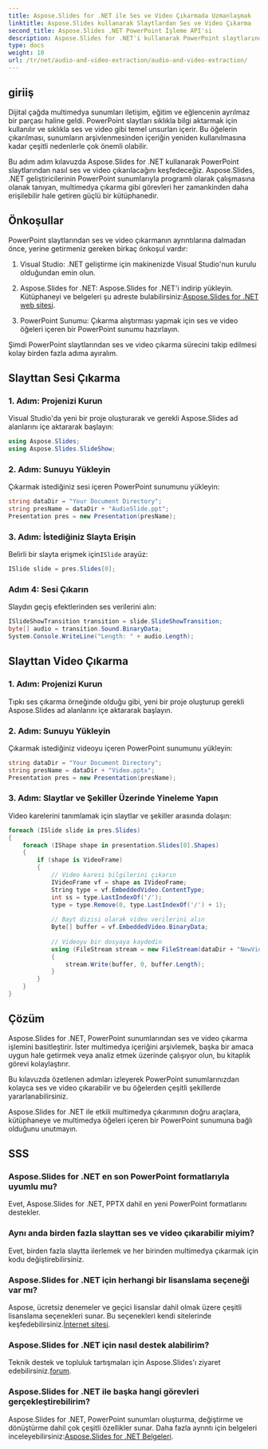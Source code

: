 ```yaml
---
title: Aspose.Slides for .NET ile Ses ve Video Çıkarmada Uzmanlaşmak
linktitle: Aspose.Slides kullanarak Slaytlardan Ses ve Video Çıkarma
second_title: Aspose.Slides .NET PowerPoint İşleme API'si
description: Aspose.Slides for .NET'i kullanarak PowerPoint slaytlarından nasıl ses ve video çıkaracağınızı öğrenin. Zahmetsiz multimedya çıkarma.
type: docs
weight: 10
url: /tr/net/audio-and-video-extraction/audio-and-video-extraction/
---
```


## giriiş

Dijital çağda multimedya sunumları iletişim, eğitim ve eğlencenin ayrılmaz bir parçası haline geldi. PowerPoint slaytları sıklıkla bilgi aktarmak için kullanılır ve sıklıkla ses ve video gibi temel unsurları içerir. Bu öğelerin çıkarılması, sunumların arşivlenmesinden içeriğin yeniden kullanılmasına kadar çeşitli nedenlerle çok önemli olabilir.

Bu adım adım kılavuzda Aspose.Slides for .NET kullanarak PowerPoint slaytlarından nasıl ses ve video çıkarılacağını keşfedeceğiz. Aspose.Slides, .NET geliştiricilerinin PowerPoint sunumlarıyla programlı olarak çalışmasına olanak tanıyan, multimedya çıkarma gibi görevleri her zamankinden daha erişilebilir hale getiren güçlü bir kütüphanedir.

## Önkoşullar

PowerPoint slaytlarından ses ve video çıkarmanın ayrıntılarına dalmadan önce, yerine getirmeniz gereken birkaç önkoşul vardır:

1. Visual Studio: .NET geliştirme için makinenizde Visual Studio'nun kurulu olduğundan emin olun.

2.  Aspose.Slides for .NET: Aspose.Slides for .NET'i indirip yükleyin. Kütüphaneyi ve belgeleri şu adreste bulabilirsiniz:[Aspose.Slides for .NET web sitesi](https://releases.aspose.com/slides/net/).

3. PowerPoint Sunumu: Çıkarma alıştırması yapmak için ses ve video öğeleri içeren bir PowerPoint sunumu hazırlayın.

Şimdi PowerPoint slaytlarından ses ve video çıkarma sürecini takip edilmesi kolay birden fazla adıma ayıralım.

## Slayttan Sesi Çıkarma

### 1. Adım: Projenizi Kurun

Visual Studio'da yeni bir proje oluşturarak ve gerekli Aspose.Slides ad alanlarını içe aktararak başlayın:

```csharp
using Aspose.Slides;
using Aspose.Slides.SlideShow;
```

### 2. Adım: Sunuyu Yükleyin

Çıkarmak istediğiniz sesi içeren PowerPoint sunumunu yükleyin:

```csharp
string dataDir = "Your Document Directory";
string presName = dataDir + "AudioSlide.ppt";
Presentation pres = new Presentation(presName);
```

### 3. Adım: İstediğiniz Slayta Erişin

 Belirli bir slayta erişmek için`ISlide` arayüz:

```csharp
ISlide slide = pres.Slides[0];
```

### Adım 4: Sesi Çıkarın

Slaydın geçiş efektlerinden ses verilerini alın:

```csharp
ISlideShowTransition transition = slide.SlideShowTransition;
byte[] audio = transition.Sound.BinaryData;
System.Console.WriteLine("Length: " + audio.Length);
```

## Slayttan Video Çıkarma

### 1. Adım: Projenizi Kurun

Tıpkı ses çıkarma örneğinde olduğu gibi, yeni bir proje oluşturup gerekli Aspose.Slides ad alanlarını içe aktararak başlayın.

### 2. Adım: Sunuyu Yükleyin

Çıkarmak istediğiniz videoyu içeren PowerPoint sunumunu yükleyin:

```csharp
string dataDir = "Your Document Directory";
string presName = dataDir + "Video.pptx";
Presentation pres = new Presentation(presName);
```

### 3. Adım: Slaytlar ve Şekiller Üzerinde Yineleme Yapın

Video karelerini tanımlamak için slaytlar ve şekiller arasında dolaşın:

```csharp
foreach (ISlide slide in pres.Slides)
{
    foreach (IShape shape in presentation.Slides[0].Shapes)
    {
        if (shape is VideoFrame)
        {
            // Video karesi bilgilerini çıkarın
            IVideoFrame vf = shape as IVideoFrame;
            String type = vf.EmbeddedVideo.ContentType;
            int ss = type.LastIndexOf('/');
            type = type.Remove(0, type.LastIndexOf('/') + 1);
            
            // Bayt dizisi olarak video verilerini alın
            Byte[] buffer = vf.EmbeddedVideo.BinaryData;
            
            // Videoyu bir dosyaya kaydedin
            using (FileStream stream = new FileStream(dataDir + "NewVideo_out." + type, FileMode.Create, FileAccess.Write, FileShare.Read))
            {
                stream.Write(buffer, 0, buffer.Length);
            }
        }
    }
}
```

## Çözüm

Aspose.Slides for .NET, PowerPoint sunumlarından ses ve video çıkarma işlemini basitleştirir. İster multimedya içeriğini arşivlemek, başka bir amaca uygun hale getirmek veya analiz etmek üzerinde çalışıyor olun, bu kitaplık görevi kolaylaştırır.

Bu kılavuzda özetlenen adımları izleyerek PowerPoint sunumlarınızdan kolayca ses ve video çıkarabilir ve bu öğelerden çeşitli şekillerde yararlanabilirsiniz.

Aspose.Slides for .NET ile etkili multimedya çıkarımının doğru araçlara, kütüphaneye ve multimedya öğeleri içeren bir PowerPoint sunumuna bağlı olduğunu unutmayın.

## SSS

### Aspose.Slides for .NET en son PowerPoint formatlarıyla uyumlu mu?
Evet, Aspose.Slides for .NET, PPTX dahil en yeni PowerPoint formatlarını destekler.

### Aynı anda birden fazla slayttan ses ve video çıkarabilir miyim?
Evet, birden fazla slaytta ilerlemek ve her birinden multimedya çıkarmak için kodu değiştirebilirsiniz.

### Aspose.Slides for .NET için herhangi bir lisanslama seçeneği var mı?
 Aspose, ücretsiz denemeler ve geçici lisanslar dahil olmak üzere çeşitli lisanslama seçenekleri sunar. Bu seçenekleri kendi sitelerinde keşfedebilirsiniz.[İnternet sitesi](https://purchase.aspose.com/buy).

### Aspose.Slides for .NET için nasıl destek alabilirim?
 Teknik destek ve topluluk tartışmaları için Aspose.Slides'ı ziyaret edebilirsiniz.[forum](https://forum.aspose.com/).

### Aspose.Slides for .NET ile başka hangi görevleri gerçekleştirebilirim?
Aspose.Slides for .NET, PowerPoint sunumları oluşturma, değiştirme ve dönüştürme dahil çok çeşitli özellikler sunar. Daha fazla ayrıntı için belgeleri inceleyebilirsiniz:[Aspose.Slides for .NET Belgeleri](https://reference.aspose.com/slides/net/).

